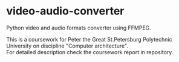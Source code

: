 # video-audio-converter

Python video and audio formats converter using FFMPEG.

This is a coursework for Peter the Great St.Petersburg Polytechnic University on discipline "Computer architecture".  
For detailed description check the coursework report in repository.
